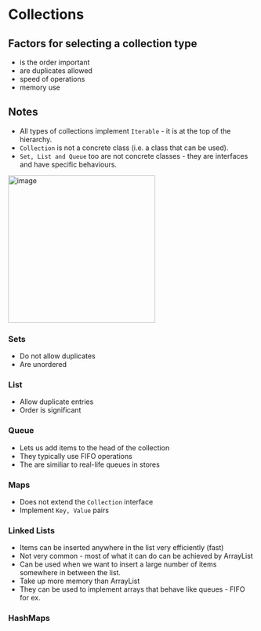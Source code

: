 
# Collections

## Factors for selecting a collection type
- is the order important
- are duplicates allowed
- speed of operations
- memory use

## Notes
- All types of collections implement `Iterable` - it is at the top of the hierarchy.
- `Collection` is not a concrete class (i.e. a class that can be used).  
- `Set, List and Queue` too are not concrete classes - they are interfaces and have specific behaviours.


<img width="300" alt="image" src="https://user-images.githubusercontent.com/12084821/218350225-72aeefde-1b1d-4762-8698-83eb46382962.png">

### Sets
- Do not allow duplicates
- Are unordered

### List
- Allow duplicate entries
- Order is significant

### Queue
- Lets us add items to the head of the collection
- They typically use FIFO operations
- The are similiar to real-life queues in stores

### Maps
- Does not extend the `Collection` interface
- Implement `Key, Value` pairs

### Linked Lists
- Items can be inserted anywhere in the list very efficiently (fast)
- Not very common - most of what it can do can be achieved by ArrayList
- Can be used when we want to insert a large number of items somewhere in between the list.
- Take up more memory than ArrayList
- They can be used to implement arrays that behave like queues - FIFO for ex.

### HashMaps

